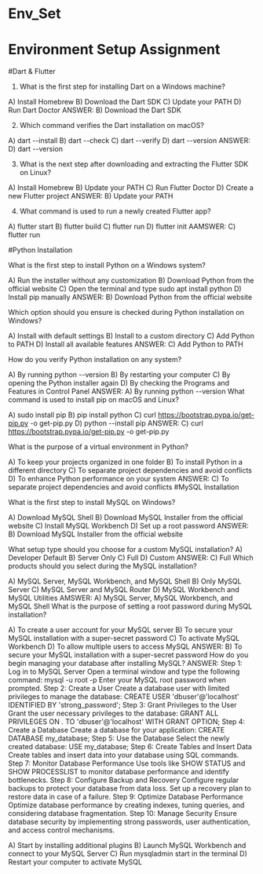 # Env_Set

# Environment Setup Assignment

#Dart & Flutter

1. What is the first step for installing Dart on a Windows machine?

A) Install Homebrew
B) Download the Dart SDK
C) Update your PATH
D) Run Dart Doctor
ANSWER: 
    B) Download the Dart SDK

2. Which command verifies the Dart installation on macOS?

A) dart --install
B) dart --check
C) dart --verify
D) dart --version
  ANSWER:
      D) dart --version

3. What is the next step after downloading and extracting the Flutter SDK on Linux?

A) Install Homebrew
B) Update your PATH
C) Run Flutter Doctor
D) Create a new Flutter project
  ANSWER:
      B) Update your PATH  

4. What command is used to run a newly created Flutter app?

A) flutter start
B) flutter build
C) flutter run
D) flutter init
AAMSWER:
      C) flutter run

#Python Installation

What is the first step to install Python on a Windows system?

A) Run the installer without any customization
B) Download Python from the official website
C) Open the terminal and type sudo apt install python
D) Install pip manually
  ANSWER:
       B) Download Python from the official website
       
Which option should you ensure is checked during Python installation on Windows?

A) Install with default settings
B) Install to a custom directory
C) Add Python to PATH
D) Install all available features
    ANSWER:
         C) Add Python to PATH
    
How do you verify Python installation on any system?

A) By running python --version
B) By restarting your computer
C) By opening the Python installer again
D) By checking the Programs and Features in Control Panel
    ANSWER:
         A) By running python --version
What command is used to install pip on macOS and Linux?

A) sudo install pip
B) pip install python
C) curl https://bootstrap.pypa.io/get-pip.py -o get-pip.py
D) python --install pip
    ANSWER: 
        C) curl https://bootstrap.pypa.io/get-pip.py -o get-pip.py
        
What is the purpose of a virtual environment in Python?

A) To keep your projects organized in one folder
B) To install Python in a different directory
C) To separate project dependencies and avoid conflicts
D) To enhance Python performance on your system
   ANSWER: 
        C) To separate project dependencies and avoid conflicts
#MySQL Installation

What is the first step to install MySQL on Windows?

A) Download MySQL Shell
B) Download MySQL Installer from the official website
C) Install MySQL Workbench
D) Set up a root password
   ANSWER:
        B) Download MySQL Installer from the official website
        
What setup type should you choose for a custom MySQL installation?
A) Developer Default
B) Server Only
C) Full
D) Custom
 ANSWER:
     C) Full
Which products should you select during the MySQL installation?

A) MySQL Server, MySQL Workbench, and MySQL Shell
B) Only MySQL Server
C) MySQL Server and MySQL Router
D) MySQL Workbench and MySQL Utilities
AMSWER:
     A) MySQL Server, MySQL Workbench, and MySQL Shell
What is the purpose of setting a root password during MySQL installation?

A) To create a user account for your MySQL server
B) To secure your MySQL installation with a super-secret password
C) To activate MySQL Workbench
D) To allow multiple users to access MySQL
 ANSWER:
       B) To secure your MySQL installation with a super-secret password
How do you begin managing your database after installing MySQL?
ANSWER:
     Step 1: Log in to MySQL Server
Open a terminal window and type the following command:
mysql -u root -p
Enter your MySQL root password when prompted.
Step 2: Create a User
Create a database user with limited privileges to manage the database:
CREATE USER 'dbuser'@'localhost' IDENTIFIED BY 'strong_password';
Step 3: Grant Privileges to the User
Grant the user necessary privileges to the database:
GRANT ALL PRIVILEGES ON *.* TO 'dbuser'@'localhost' WITH GRANT OPTION;
Step 4: Create a Database
Create a database for your application:
CREATE DATABASE my_database;
Step 5: Use the Database
Select the newly created database:
USE my_database;
Step 6: Create Tables and Insert Data
Create tables and insert data into your database using SQL commands.
Step 7: Monitor Database Performance
Use tools like
SHOW STATUS
and
SHOW PROCESSLIST
to monitor database performance and identify bottlenecks.
Step 8: Configure Backup and Recovery
Configure regular backups to protect your database from data loss. Set up a recovery plan to restore data in case of a failure.
Step 9: Optimize Database Performance
Optimize database performance by creating indexes, tuning queries, and considering database fragmentation.
Step 10: Manage Security
Ensure database security by implementing strong passwords, user authentication, and access control mechanisms.

A) Start by installing additional plugins
B) Launch MySQL Workbench and connect to your MySQL Server
C) Run mysqladmin start in the terminal
D) Restart your computer to activate MySQL
